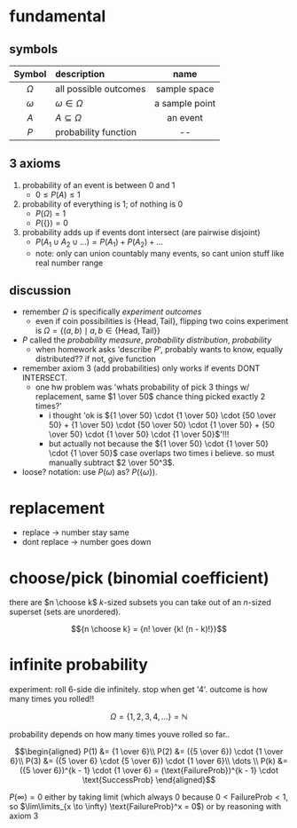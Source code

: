 <link rel=stylesheet href=../style.css>

# fundamental

## symbols
| Symbol | description | name |
| :----: | :---- | :---: |
| $\Omega$ | all possible outcomes |  sample space |
| $\omega$ | $\omega \in \Omega$ | a sample point |
| $A$ | $A \subseteq \Omega$ | an event |
| $P$ | probability function | -- |

## 3 axioms
1. probability of an event is between 0 and 1
	- $0 \leq P(A) \leq 1$
2. probability of everything is 1; of nothing is 0
	- $P(\Omega) = 1$
	- $P(\{\}) = 0$
3. probability adds up if events dont intersect (are pairwise disjoint)
	- $P(A_1 \cup A_2 \cup \dots) = P(A_1) + P(A_2) + \dots$
	- note: only can union countably many events, so cant union stuff like real number range

## discussion
- remember $\Omega$ is specifically _experiment outcomes_
	- even if coin possibilities is $\{\text{Head}, \text{Tail}\}$, flipping two coins experiment is $\Omega = \{(a, b) \mid a, b \in \{\text{Head}, \text{Tail}\}\}$
- $P$ called the *probability measure*, *probability distribution*, *probability*
	- when homework asks 'describe $P$', probably wants to know, equally distributed?? if not, give function
- remember axiom 3 (add probabilities) only works if events DONT INTERSECT.
	- one hw problem was 'whats probability of pick 3 things w/ replacement, same $1 \over 50$ chance thing picked exactly 2 times?'
		- i thought 'ok is ${1 \over 50} \cdot {1 \over 50} \cdot {50 \over 50} + {1 \over 50} \cdot {50 \over 50} \cdot {1 \over 50} + {50 \over 50} \cdot {1 \over 50} \cdot {1 \over 50}$'!!!
		- but actually not because the ${1 \over 50} \cdot {1 \over 50} \cdot {1 \over 50}$ case overlaps two times i believe. so must manually subtract $2 \over 50^3$.
- loose? notation: use $P(\omega)$ as? $P(\{\omega\})$.

# replacement
- replace $\rightarrow$ number stay same
- dont replace $\rightarrow$ number goes down

# choose/pick (binomial coefficient)
there are $n \choose k$ $k$-sized subsets you can take out of an $n$-sized superset (sets are unordered).

$${n \choose k} = {n! \over {k! (n - k)!}}$$

# infinite probability

experiment: roll 6-side die infinitely. stop when get '4'. outcome is how many times you rolled!!

$$\Omega = \{1, 2, 3, 4, ...\} = \mathbb{N}$$

probability depends on how many times youve rolled so far..

$$\begin{aligned}
P(1) &= {1 \over 6}\\
P(2) &= ({5 \over 6}) \cdot {1 \over 6}\\
P(3) &= ({5 \over 6} \cdot {5 \over 6}) \cdot {1 \over 6}\\
\dots \\
P(k) &= ({5 \over 6})^{k - 1} \cdot {1 \over 6} = (\text{FailureProb})^{k - 1} \cdot \text{SuccessProb}
\end{aligned}$$

$P(\infty) = 0$ either by taking limit (which always 0 because $0 \lt \text{FailureProb} \lt 1$, so $\lim\limits_{x \to \infty} \text{FailureProb}^x = 0$) or by reasoning with axiom 3